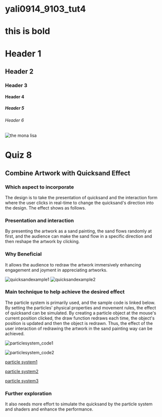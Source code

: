 # yali0914_9103_tut4


# this is bold


# Header 1
## Header 2
### Header 3
#### Header 4
##### Header 5
###### Header 6


![the mona lisa](assets/Mona_Lisa_by_Leonardo_da_Vinci_500_x_700.jpg)








# Quiz 8
## Combine Artwork with Quicksand Effect

### Which aspect to incorporate
The design is to take the presentation of quicksand and the interaction form where the user clicks in real-time to change the quicksand's direction into the design. The effect shows as follows.

### Presentation and interaction
By presenting the artwork as a sand painting, the sand flows randomly at first, and the audience can make the sand flow in a specific direction and then reshape the artwork by clicking.

### Why Beneficial
It allows the audience to redraw the artwork immersively enhancing engagement and joyment in appreciating artworks.

![quicksandexample1](assets/quicksand_example1.jpeg)
![quicksandexample2](assets/quicksand_example2.jpeg)

### Main technique to help achieve the desired effect
The particle system is primarily used, and the sample code is linked below. By setting the particles' physical properties and movement rules, the effect of quicksand can be simulated. By creating a particle object at the mouse's current position clicked, the draw function redraws each time, the object's position is updated and then the object is redrawn. Thus, the effect of the user interaction of redrawing the artwork in the sand painting way can be achieved. 

![particlesystem_code1](assets/codesample1.png)


![particlesystem_code2](assets/codesample2.png)

[particle system1](https://p5js.org/examples/simulate-particle-system.html)

[particle system2](https://thecodingtrain.com/challenges/78-simple-particle-system)

[particle system3](https://github.com/Vikram-Bhat/CodingChallengeContributions/blob/main/particlesystem.pde)

### Further exploration
It also needs more effort to simulate the quicksand by the particle system and shaders and enhance the performance.

